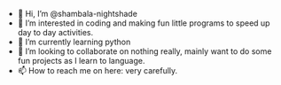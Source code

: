 - 👋 Hi, I’m @shambala-nightshade
- 👀 I’m interested in coding and making fun little programs to speed up day to day activities.
- 🌱 I’m currently learning python
- 💞️ I’m looking to collaborate on nothing really, mainly want to do some fun projects as I learn to language.
- 📫 How to reach me on here: very carefully.

<!---
shambala-nightshade/shambala-nightshade is a ✨ special ✨ repository because its `README.md` (this file) appears on your GitHub profile.
You can click the Preview link to take a look at your changes.
--->
